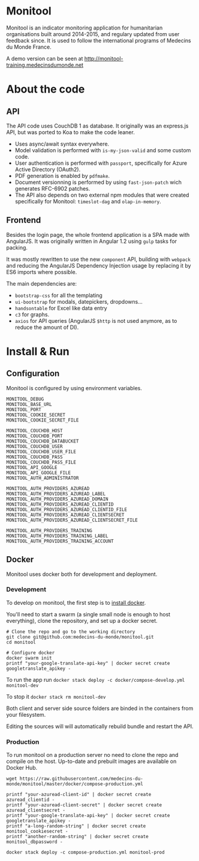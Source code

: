 # Monitool

Monitool is an indicator monitoring application for humanitarian organisations built around 2014-2015, and regulary updated from user feedback since.
It is used to follow the international programs of Medecins du Monde France.

A demo version can be seen at http://monitool-training.medecinsdumonde.net

# About the code

## API

The API code uses CouchDB 1 as database.
It originally was an express.js API, but was ported to Koa to make the code leaner.

- Uses async/await syntax everywhere.
- Model validation is performed with `is-my-json-valid` and some custom code.
- User authentication is performed with `passport`, specifically for Azure Active Directory (OAuth2).
- PDF generation is enabled by `pdfmake`.
- Document versionning is performed by using `fast-json-patch` wich generates RFC-6902 patches.
- The API also depends on two external npm modules that were created specifically for Monitool: `timeslot-dag` and `olap-in-memory`.

## Frontend

Besides the login page, the whole frontend application is a SPA made with AngularJS.
It was originally written in Angular 1.2 using `gulp` tasks for packing.

It was mostly rewritten to use the new `component` API, building with `webpack` and reducing the AngularJS Dependency Injection usage by replacing it by ES6 imports where possible.

The main dependencies are:

- `bootstrap-css` for all the templating
- `ui-bootstrap` for modals, datepickers, dropdowns...
- `handsontable` for Excel like data entry
- `c3` for graphs.
- `axios` for API queries (AngularJS `$http` is not used anymore, as to reduce the amount of DI).


# Install & Run

## Configuration

Monitool is configured by using environment variables.

	MONITOOL_DEBUG
	MONITOOL_BASE_URL
	MONITOOL_PORT
	MONITOOL_COOKIE_SECRET
	MONITOOL_COOKIE_SECRET_FILE

	MONITOOL_COUCHDB_HOST
	MONITOOL_COUCHDB_PORT
	MONITOOL_COUCHDB_DATABUCKET
	MONITOOL_COUCHDB_USER
	MONITOOL_COUCHDB_USER_FILE
	MONITOOL_COUCHDB_PASS
	MONITOOL_COUCHDB_PASS_FILE
	MONITOOL_API_GOOGLE
	MONITOOL_API_GOOGLE_FILE
	MONITOOL_AUTH_ADMINISTRATOR

	MONITOOL_AUTH_PROVIDERS_AZUREAD
	MONITOOL_AUTH_PROVIDERS_AZUREAD_LABEL
	MONITOOL_AUTH_PROVIDERS_AZUREAD_DOMAIN
	MONITOOL_AUTH_PROVIDERS_AZUREAD_CLIENTID
	MONITOOL_AUTH_PROVIDERS_AZUREAD_CLIENTID_FILE
	MONITOOL_AUTH_PROVIDERS_AZUREAD_CLIENTSECRET
	MONITOOL_AUTH_PROVIDERS_AZUREAD_CLIENTSECRET_FILE

	MONITOOL_AUTH_PROVIDERS_TRAINING
	MONITOOL_AUTH_PROVIDERS_TRAINING_LABEL
	MONITOOL_AUTH_PROVIDERS_TRAINING_ACCOUNT

## Docker

Monitool uses docker both for development and deployment.

### Development

To develop on monitool, the first step is to [install docker](https://docs.docker.com/install/).

You'll need to start a swarm (a single small node is enough to host everything), clone the repository, and set up a docker secret.

	# Clone the repo and go to the working directory
	git clone git@github.com:medecins-du-monde/monitool.git
	cd monitool

	# Configure docker
	docker swarm init
	printf "your-google-translate-api-key" | docker secret create googletranslate_apikey -

To run the app run `docker stack deploy -c docker/compose-develop.yml monitool-dev`

To stop it `docker stack rm monitool-dev`

Both client and server side source folders are binded in the containers from your filesystem.

Editing the sources will will automatically rebuild bundle and restart the API.

### Production

To run monitool on a production server no need to clone the repo and compile on the host.
Up-to-date and prebuilt images are available on Docker Hub.

	wget https://raw.githubusercontent.com/medecins-du-monde/monitool/master/docker/compose-production.yml

	printf "your-azuread-client-id" | docker secret create azuread_clientid -
	printf "your-azuread-client-secret" | docker secret create azuread_clientsecret -
	printf "your-google-translate-api-key" | docker secret create googletranslate_apikey -
	printf "a-long-random-string" | docker secret create monitool_cookiesecret -
	printf "another-random-string" | docker secret create monitool_dbpassword -

	docker stack deploy -c compose-production.yml monitool-prod
